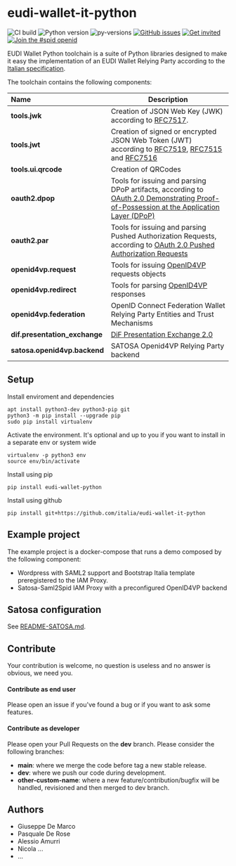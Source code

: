 # eudi-wallet-it-python

![CI build](https://github.com/italia/eudi-wallet-it-python/workflows/eudi_wallet_it_python/badge.svg)
![Python version](https://img.shields.io/badge/license-Apache%202-blue.svg)
![py-versions](https://img.shields.io/badge/python-3.10-blue.svg)
[![GitHub issues](https://img.shields.io/github/issues/italia/eudi-wallet-it-python.svg)](https://github.com/italia/eudi-wallet-it-python/issues)
[![Get invited](https://slack.developers.italia.it/badge.svg)](https://slack.developers.italia.it/)
[![Join the #spid openid](https://img.shields.io/badge/Slack%20channel-%23spid%20openid-blue.svg)](https://developersitalia.slack.com/archives/C7E85ED1N/)

EUDI Wallet Python toolchain is a suite of Python libraries designed to
make it easy the implementation of an EUDI Wallet Relying Party according 
to the [Italian specification](https://italia.github.io/eudi-wallet-it-docs/en/).

The toolchain contains the following components:

| Name | Description |
| :--- | --- |
| __tools.jwk__ | Creation of JSON Web Key (JWK) according to [RFC7517](https://datatracker.ietf.org/doc/html/rfc7517). | refs to docs |
| __tools.jwt__ | Creation of signed or encrypted JSON Web Token (JWT) according to [RFC7519](https://datatracker.ietf.org/doc/html/rfc7519), [RFC7515](https://datatracker.ietf.org/doc/html/rfc7515) and [RFC7516](https://datatracker.ietf.org/doc/html/rfc7516) | refs to docs |
| __tools.ui.qrcode__ | Creation of QRCodes | refs to docs |
| __oauth2.dpop__ | Tools for issuing and parsing DPoP artifacts, according to [OAuth 2.0 Demonstrating Proof-of-Possession at the Application Layer (DPoP)](https://datatracker.ietf.org/doc/html/draft-ietf-oauth-dpop) | refs to docs |
| __oauth2.par__ | Tools for issuing and parsing Pushed Authorization Requests, according to [OAuth 2.0 Pushed Authorization Requests](https://datatracker.ietf.org/doc/html/rfc9126) | refs to docs |
| __openid4vp.request__ | Tools for issuing [OpenID4VP](https://openid.net/specs/openid-4-verifiable-presentations-1_0.html) requests objects | refs to docs |
| __openid4vp.redirect__ | Tools for parsing [OpenID4VP](https://openid.net/specs/openid-4-verifiable-presentations-1_0.html) responses | refs to docs |
| __openid4vp.federation__ | OpenID Connect Federation Wallet Relying Party Entities and Trust Mechanisms | refs to docs |
| __dif.presentation_exchange__ | [DiF Presentation Exchange 2.0](https://identity.foundation/presentation-exchange/) | refs to docs |
| __satosa.openid4vp.backend__ | SATOSA Openid4VP Relying Party backend | refs to docs |


## Setup

Install enviroment and dependencies
````
apt install python3-dev python3-pip git
python3 -m pip install --upgrade pip
sudo pip install virtualenv
````

Activate the environment. It's optional and up to you if you want to install 
in a separate env or system wide
````
virtualenv -p python3 env
source env/bin/activate
````

Install using pip

`pip install eudi-wallet-python`

Install using github

`pip install git+https://github.com/italia/eudi-wallet-it-python`


## Example project

The example project is a docker-compose that runs a demo composed by the following component:

- Wordpress with SAML2 support and Bootstrap Italia template preregistered to the IAM Proxy.
- Satosa-Saml2Spid IAM Proxy with a preconfigured OpenID4VP backend

## Satosa configuration

See [README-SATOSA.md](README-SATOSA.md).

## Contribute

Your contribution is welcome, no question is useless and no answer is obvious, we need you.

#### Contribute as end user

Please open an issue if you've found a bug or if you want to ask some features.

#### Contribute as developer

Please open your Pull Requests on the __dev__ branch. 
Please consider the following branches:

 - __main__: where we merge the code before tag a new stable release.
 - __dev__: where we push our code during development.
 - __other-custom-name__: where a new feature/contribution/bugfix will be handled, revisioned and then merged to dev branch.

## Authors

- Giuseppe De Marco
- Pasquale De Rose
- Alessio Amurri
- Nicola ...
- ...
